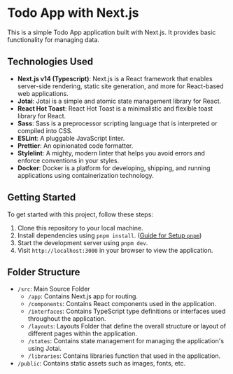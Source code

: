 # Todo App with Next.js

This is a simple Todo App application built with Next.js. It provides basic functionality for managing data.

## Technologies Used

- **Next.js v14 (Typescript)**: Next.js is a React framework that enables server-side rendering, static site generation, and more for React-based web applications. 
- **Jotai**: Jotai is a simple and atomic state management library for React. 
- **React Hot Toast**: React Hot Toast is a minimalistic and flexible toast library for React.
- **Sass**: Sass is a preprocessor scripting language that is interpreted or compiled into CSS.
- **ESLint**: A pluggable JavaScript linter.
- **Prettier**: An opinionated code formatter.
- **Stylelint**: A mighty, modern linter that helps you avoid errors and enforce conventions in your styles.
- **Docker**: Docker is a platform for developing, shipping, and running applications using containerization technology.

## Getting Started

To get started with this project, follow these steps:

1. Clone this repository to your local machine.
2. Install dependencies using `pnpm install`. ([Guide for Setup `pnpm`](https://pnpm.io/installation))
3. Start the development server using `pnpm dev`.
4. Visit `http://localhost:3000` in your browser to view the application.

## Folder Structure

- `/src`: Main Source Folder
	- `/app`: Contains Next.js app for routing.
	- `/components`: Contains React components used in the application.
	- `/interfaces`: Contains TypeScript type definitions or interfaces used throughout the application.
	- `/layouts`: Layouts Folder that define the overall structure or layout of different pages within the application.
	- `/states`: Contains state management for managing the application's using Jotai.
	- `/libraries`: Contains libraries function that used in the application.
- `/public`: Contains static assets such as images, fonts, etc.
